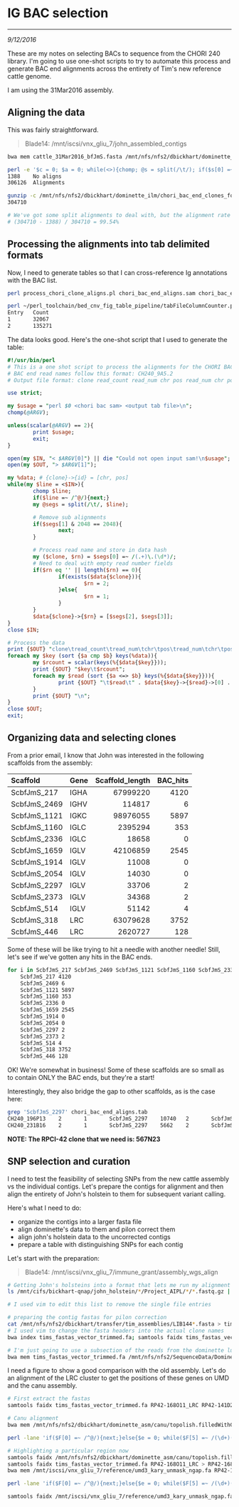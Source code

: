 # IG BAC selection
---
*9/12/2016*

These are my notes on selecting BACs to sequence from the CHORI 240 library. I'm going to use one-shot scripts to try to automate this process and generate BAC end alignments across the entirety of Tim's new reference cattle genome.

I am using the 31Mar2016 assembly.

## Aligning the data

This was fairly straightforward. 

> Blade14: /mnt/iscsi/vnx_gliu_7/john_assembled_contigs

```bash
bwa mem cattle_31Mar2016_bfJmS.fasta /mnt/nfs/nfs2/dbickhart/dominette_ilm/chori_bac_end_clones_formatted.fasta.gz > chori_bac_end_aligns.sam

perl -e '$c = 0; $a = 0; while(<>){chomp; @s = split(/\t/); if($s[0] =~ /^@/){next;} if($s[2] eq "*"){$c++;}else{$a++;}} print "$c\n$a\n";' < chori_bac_end_aligns.sam
1388	No aligns
306126	Alignments

gunzip -c /mnt/nfs/nfs2/dbickhart/dominette_ilm/chori_bac_end_clones_formatted.fasta.gz | grep '>' | wc -l
304710

# We've got some split alignments to deal with, but the alignment rate is quite good
# (304710 - 1388) / 304710 = 99.54%
```

## Processing the alignments into tab delimited formats

Now, I need to generate tables so that I can cross-reference Ig annotations with the BAC list.

```bash
perl process_chori_clone_aligns.pl chori_bac_end_aligns.sam chori_bac_end_aligns.tab

perl ~/perl_toolchain/bed_cnv_fig_table_pipeline/tabFileColumnCounter.pl -f chori_bac_end_aligns.tab -c 1
Entry   Count
1       32067
2       135271
```

The data looks good. Here's the one-shot script that I used to generate the table:

```perl
#!/usr/bin/perl
# This is a one shot script to process the alignments for the CHORI BACs
# BAC end read names follow this format: CH240_9A5.2
# Output file format: clone read_count read_num chr pos read_num chr pos

use strict;

my $usage = "perl $0 <chori bac sam> <output tab file>\n";
chomp(@ARGV);

unless(scalar(@ARGV) == 2){
        print $usage;
        exit;
}

open(my $IN, "< $ARGV[0]") || die "Could not open input sam!\n$usage";
open(my $OUT, "> $ARGV[1]");

my %data; # {clone}->{id} = [chr, pos]
while(my $line = <$IN>){
        chomp $line;
        if($line =~ /^@/){next;}
        my @segs = split(/\t/, $line);

        # Remove sub alignments
        if($segs[1] & 2048 == 2048){
                next;
        }

        # Process read name and store in data hash
        my ($clone, $rn) = $segs[0] =~ /(.+)\.(\d*)/;
        # Need to deal with empty read number fields
        if($rn eq '' || length($rn) == 0){
                if(exists($data{$clone})){
                        $rn = 2;
                }else{
                        $rn = 1;
                }
        }
        $data{$clone}->{$rn} = [$segs[2], $segs[3]];
}
close $IN;

# Process the data
print {$OUT} "clone\tread_count\tread_num\tchr\tpos\tread_num\tchr\tpos\n";
foreach my $key (sort {$a cmp $b} keys(%data)){
        my $rcount = scalar(keys(%{$data{$key}}));
        print {$OUT} "$key\t$rcount";
        foreach my $read (sort {$a <=> $b} keys(%{$data{$key}})){
                print {$OUT} "\t$read\t" . $data{$key}->{$read}->[0] . "\t" . $data{$key}->{$read}->[1];
        }
        print {$OUT} "\n";
}
close $OUT;
exit;
```

## Organizing data and selecting clones

From a prior email, I know that John was interested in the following scaffolds from the assembly:

| Scaffold | Gene | Scaffold_length | BAC_hits |
| :--- | :--- | ---: | ---: |
ScbfJmS_217  |    IGHA | 67999220 | 4120
ScbfJmS_2469 |  IGHV | 114817 | 6 
ScbfJmS_1121 |  IGKC | 98976055 | 5897
ScbfJmS_1160 |  IGLC | 2395294 | 353
ScbfJmS_2336 |  IGLC | 18658 | 0
ScbfJmS_1659 |  IGLV | 42106859 | 2545
ScbfJmS_1914 |  IGLV | 11008 | 0
ScbfJmS_2054 |  IGLV | 14030 | 0
ScbfJmS_2297 |  IGLV | 33706 | 2
ScbfJmS_2373 |  IGLV | 34368 | 2
ScbfJmS_514  |  IGLV | 51142 | 4
ScbfJmS_318  |  LRC | 63079628 | 3752
ScbfJmS_446  |  LRC | 2620727 | 128

Some of these will be like trying to hit a needle with another needle! Still, let's see if we've gotten any hits in the BAC ends.

```bash
for i in ScbfJmS_217 ScbfJmS_2469 ScbfJmS_1121 ScbfJmS_1160 ScbfJmS_2336 ScbfJmS_1659 ScbfJmS_1914 ScbfJmS_2054 ScbfJmS_2297 ScbfJmS_2373 ScbfJmS_514 ScbfJmS_318 ScbfJmS_446; do echo $i; grep -P "$i\t" chori_bac_end_aligns.tab | wc -l; done
	ScbfJmS_217 4120
	ScbfJmS_2469 6
	ScbfJmS_1121 5897
	ScbfJmS_1160 353
	ScbfJmS_2336 0
	ScbfJmS_1659 2545
	ScbfJmS_1914 0
	ScbfJmS_2054 0
	ScbfJmS_2297 2
	ScbfJmS_2373 2
	ScbfJmS_514 4
	ScbfJmS_318 3752
	ScbfJmS_446 128

```

OK! We're somewhat in business! Some of these scaffolds are so small as to contain ONLY the BAC ends, but they're a start!

Interestingly, they also bridge the gap to other scaffolds, as is the case here:

```bash
grep 'ScbfJmS_2297' chori_bac_end_aligns.tab
CH240_196P13    2       1       ScbfJmS_2297    10740   2       ScbfJmS_1659    41941553
CH240_231B16    2       1       ScbfJmS_2297    5662    2       ScbfJmS_1659    42001414
```

**NOTE: The RPCI-42 clone that we need is: 567N23**

## SNP selection and curation

I need to test the feasibility of selecting SNPs from the new cattle assembly vs the individual contigs. Let's prepare the contigs for alignment and then align the entirety of John's holstein to them for subsequent variant calling.

Here's what I need to do:
* organize the contigs into a larger fasta file
* align dominette's data to them and pilon correct them
* align john's holstein data to the uncorrected contigs
* prepare a table with distinguishing SNPs for each contig

Let's start with the preparation:

> Blade14: /mnt/iscsi/vnx_gliu_7/immune_grant/assembly_wgs_align

```bash
# Getting John's holsteins into a format that lets me run my alignment program on them
ls /mnt/cifs/bickhart-qnap/john_holstein/*/Project_AIPL/*/*.fastq.gz | perl -e '%h; while(<>){chomp; @b = split(/\//); @s = split(/[\_\.]/, $b[-1]); $h{$s[0]}->{$b[5]}->{$s[4]}->{$s[2]}->{$s[3]} = join("/", @b);} foreach my $an (keys(%h)){foreach my $flow (keys(%{$h{$an}})){ foreach my $split (keys(%{$h{$an}->{$flow}})){ foreach my $lane (keys(%{$h{$an}->{$flow}->{$split}})){ print $h{$an}->{$flow}->{$split}->{$lane}->{"R1"} . "\t" . $h{$an}->{$flow}->{$split}->{$lane}->{"R2"} . "\t$flow\t$an\n";}}}}' > john_animals_list.spreadsheet.simple

# I used vim to edit this list to remove the single file entries

# preparing the contig fastas for pilon correction
cat /mnt/nfs/nfs2/dbickhart/transfer/tim_assemblies/LIB144*.fasta > tims_fastas_vector_trimmed.fa
# I used vim to change the fasta headers into the actual clone names
bwa index tims_fastas_vector_trimmed.fa; samtools faidx tims_fastas_vector_trimmed.fa

# I'm just going to use a subsection of the reads from the dominette lung tissue list here
bwa mem tims_fastas_vector_trimmed.fa /mnt/nfs/nfs2/SequenceData/Dominette/Dominette_NextSeq_data/Run_1/LIB18483_S1_L003_R1_001.fastq.gz /mnt/nfs/nfs2/SequenceData/Dominette/Dominette_NextSeq_data/Run_1/LIB18483_S1_L003_R2_001.fastq.gz | samtools view -bS -F 4 - | samtools sort -o tims_fastas_vector_trimmed.bam -T tims -

```

I need a figure to show a good comparison with the old assembly. Let's do an alignment of the LRC cluster to get the positions of these genes on UMD and the canu assembly.

```bash
# First extract the fastas
samtools faidx tims_fastas_vector_trimmed.fa RP42-168O11_LRC RP42-141D20_LRC RPCI42_65A17_LRC > tims_unpolished_lrcs.fa

# Canu alignment
bwa mem /mnt/nfs/nfs2/dbickhart/dominette_asm/canu/topolish.filledWithCanuAndPBJelly.fasta.gz tims_unpolished_lrcs.fa > tims_unpolished_lrcs.sam

perl -lane 'if($F[0] =~ /^@/){next;}else{$e = 0; while($F[5] =~ /(\d+)(\D{1})/g){if($2 eq "M" || $2 eq "D" || $2 eq "S" || $2 eq "X"){$e += $1;}} $e += $F[3]; $l = $e - $F[3]; print "$F[0]\t$F[1]\t$F[2]\t$F[3]\t$e\t$l";}' < tims_unpolished_lrcs.sam

# Highlighting a particular region now
samtools faidx /mnt/nfs/nfs2/dbickhart/dominette_asm/canu/topolish.filledWithCanuAndPBJelly.fasta 18:63325473-63465228 > canu_assembly_lrc_region.fa
samtools faidx tims_fastas_vector_trimmed.fa RP42-168O11_LRC > RP42-168O11_LRC.fa
bwa mem /mnt/iscsi/vnx_gliu_7/reference/umd3_kary_unmask_ngap.fa RP42-168O11_LRC.fa > RP42-168O11_LRC.sam

perl -lane 'if($F[0] =~ /^@/){next;}else{$e = 0; while($F[5] =~ /(\d+)(\D{1})/g){if($2 eq "M" || $2 eq "D" || $2 eq "S" || $2 eq "X"){$e += $1;}} $e += $F[3]; $l = $e - $F[3]; print "$F[0]\t$F[1]\t$F[2]\t$F[3]\t$e\t$l";}' < RP42-168O11_LRC.sam

samtools faidx /mnt/iscsi/vnx_gliu_7/reference/umd3_kary_unmask_ngap.fa chr18:63342820-63479594 > umd3_lrc_region.fa